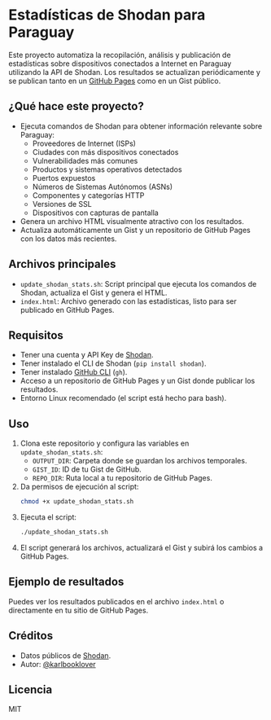 # Estadísticas de Shodan para Paraguay

Este proyecto automatiza la recopilación, análisis y publicación de estadísticas sobre dispositivos conectados a Internet en Paraguay utilizando la API de Shodan. Los resultados se actualizan periódicamente y se publican tanto en un [GitHub Pages](https://github.com/tuusuario/Vulnerabilidades-Shodan-en-Paraguay) como en un Gist público.

## ¿Qué hace este proyecto?
- Ejecuta comandos de Shodan para obtener información relevante sobre Paraguay:
  - Proveedores de Internet (ISPs)
  - Ciudades con más dispositivos conectados
  - Vulnerabilidades más comunes
  - Productos y sistemas operativos detectados
  - Puertos expuestos
  - Números de Sistemas Autónomos (ASNs)
  - Componentes y categorías HTTP
  - Versiones de SSL
  - Dispositivos con capturas de pantalla
- Genera un archivo HTML visualmente atractivo con los resultados.
- Actualiza automáticamente un Gist y un repositorio de GitHub Pages con los datos más recientes.

## Archivos principales
- `update_shodan_stats.sh`: Script principal que ejecuta los comandos de Shodan, actualiza el Gist y genera el HTML.
- `index.html`: Archivo generado con las estadísticas, listo para ser publicado en GitHub Pages.

## Requisitos
- Tener una cuenta y API Key de [Shodan](https://shodan.io/).
- Tener instalado el CLI de Shodan (`pip install shodan`).
- Tener instalado [GitHub CLI](https://cli.github.com/) (`gh`).
- Acceso a un repositorio de GitHub Pages y un Gist donde publicar los resultados.
- Entorno Linux recomendado (el script está hecho para bash).

## Uso
1. Clona este repositorio y configura las variables en `update_shodan_stats.sh`:
   - `OUTPUT_DIR`: Carpeta donde se guardan los archivos temporales.
   - `GIST_ID`: ID de tu Gist de GitHub.
   - `REPO_DIR`: Ruta local a tu repositorio de GitHub Pages.
2. Da permisos de ejecución al script:
   ```bash
   chmod +x update_shodan_stats.sh
   ```
3. Ejecuta el script:
   ```bash
   ./update_shodan_stats.sh
   ```
4. El script generará los archivos, actualizará el Gist y subirá los cambios a GitHub Pages.

## Ejemplo de resultados
Puedes ver los resultados publicados en el archivo `index.html` o directamente en tu sitio de GitHub Pages.

## Créditos
- Datos públicos de [Shodan](https://shodan.io/).
- Autor: [@karlbooklover](https://x.com/karlbooklover)

## Licencia
MIT
